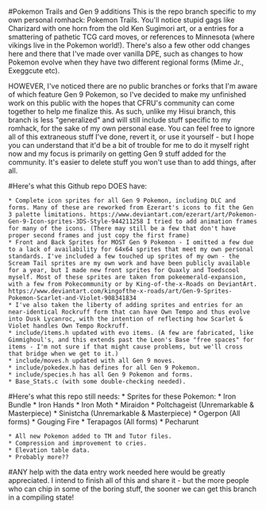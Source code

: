 #Pokemon Trails and Gen 9 additions
This is the repo branch specific to my own personal romhack: Pokemon Trails. You'll notice stupid gags like Charizard with one horn from the old Ken Sugimori art, or a entries for a smattering of pathetic TCG card moves, or references to Minnesota (where vikings live in the Pokemon world!). There's also a few other odd changes here and there that I've made over vanilla DPE, such as changes to how Pokemon evolve when they have two different regional forms (Mime Jr., Exeggcute etc).

HOWEVER, I've noticed there are no public branches or forks that I'm aware of which feature Gen 9 Pokemon, so I've decided to make my unfinished work on this public with the hopes that CFRU's community can come together to help me finalize this. As such, unlike my Hisui branch, this branch is less "generalized" and will still include stuff specific to my romhack, for the sake of my own personal ease. You can feel free to ignore all of this extraneous stuff I've done, revert it, or use it yourself - but I hope you can understand that it'd be a bit of trouble for me to do it myself right now and my focus is primarily on getting Gen 9 stuff added for the community. It's easier to delete stuff you won't use than to add things, after all.

#Here's what this Github repo DOES have:

	* Complete icon sprites for all Gen 9 Pokemon, including DLC and forms. Many of these are reworked from Ezerart's icons to fit the Gen 3 palette limitations. https://www.deviantart.com/ezerart/art/Pokemon-Gen-9-Icon-sprites-3DS-Style-944211258 I tried to add animation frames for many of the icons. (There may still be a few that don't have proper second frames and just copy the first frame)
	* Front and Back Sprites for MOST Gen 9 Pokemon - I omitted a few due to a lack of availability for 64x64 sprites that meet my own personal standards. I've included a few touched up sprites of my own - the Scream Tail sprites are my own work and have been publicly available for a year, but I made new front sprites for Quaxly and Toedscool myself. Most of these sprites are taken from pokeemerald-expansion, with a few from Pokecommunity or by King-of-the-x-Roads on DeviantArt. https://www.deviantart.com/kingofthe-x-roads/art/Gen-9-Sprites-Pokemon-Scarlet-and-Violet-908341834
	* I've also taken the liberty of adding sprites and entries for an near-identical Rockruff form that can have Own Tempo and thus evolve into Dusk Lycanroc, with the intention of reflecting how Scarlet & Violet handles Own Tempo Rockruff.
	* include/items.h updated with evo items. (A few are fabricated, like Gimmighoul's, and this extends past the Leon's Base "free spaces" for items - I'm not sure if that might cause problems, but we'll cross that bridge when we get to it.)
	* include/moves.h updated with all Gen 9 moves.
	* include/pokedex.h has defines for all Gen 9 Pokemon.
	* include/species.h has all Gen 9 Pokemon and forms.
	* Base_Stats.c (with some double-checking needed).

#Here's what this repo still needs:
	* Sprites for these Pokemon:
		* Iron Bundle
		* Iron Hands
		* Iron Moth
		* Miraidon
		* Poltchageist (Unremarkable & Masterpiece)
		* Sinistcha (Unremarkable & Masterpiece)
		* Ogerpon (All forms)
		* Gouging Fire
		* Terapagos (All forms)
		* Pecharunt

	* All new Pokemon added to TM and Tutor files.
	* Compression and improvement to cries.
	* Elevation table data.
	* Probably more??

#ANY help with the data entry work needed here would be greatly appreciated. I intend to finish all of this and share it - but the more people who can chip in some of the boring stuff, the sooner we can get this branch in a compiling state!